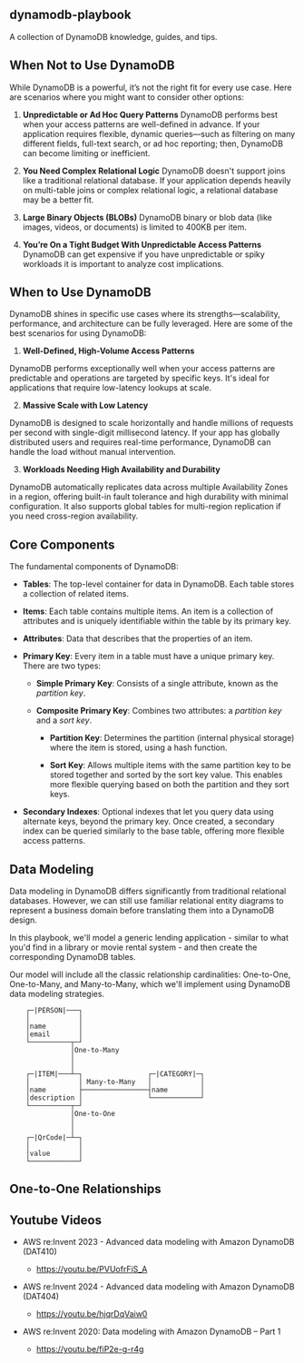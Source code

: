 ## dynamodb-playbook  
A collection of DynamoDB knowledge, guides, and tips.

## When Not to Use DynamoDB

While DynamoDB is a powerful, it’s not the right fit for every use case. Here are scenarios where you might want to consider other options:

1. **Unpredictable or Ad Hoc Query Patterns**
DynamoDB performs best when your access patterns are well-defined in advance. If your application requires flexible, dynamic queries—such as filtering on many different fields, full-text search, or ad hoc reporting; then, DynamoDB can become limiting or inefficient.

2. **You Need Complex Relational Logic**
DynamoDB doesn't support joins like a traditional relational database. If your application depends heavily on multi-table joins or complex relational logic, a relational database may be a better fit.

3. **Large Binary Objects (BLOBs)**
DynamoDB binary or blob data (like images, videos, or documents) is limited to 400KB per item.

4. **You’re On a Tight Budget With Unpredictable Access Patterns**
DynamoDB can get expensive if you have unpredictable or spiky workloads it is important to analyze cost implications.

## When to Use DynamoDB

DynamoDB shines in specific use cases where its strengths—scalability, performance, and architecture can be fully leveraged. Here are some of the best scenarios for using DynamoDB:

1. **Well-Defined, High-Volume Access Patterns**

DynamoDB performs exceptionally well when your access patterns are predictable and operations are targeted by specific keys. It's ideal for applications that require low-latency lookups at scale.

2. **Massive Scale with Low Latency**

DynamoDB is designed to scale horizontally and handle millions of requests per second with single-digit millisecond latency. If your app has globally distributed users and requires real-time performance, DynamoDB can handle the load without manual intervention.

3. **Workloads Needing High Availability and Durability**

DynamoDB automatically replicates data across multiple Availability Zones in a region, offering built-in fault tolerance and high durability with minimal configuration. It also supports global tables for multi-region replication if you need cross-region availability.

## Core Components

The fundamental components of DynamoDB:

- **Tables**: The top-level container for data in DynamoDB. Each table stores a collection of related items.

- **Items**: Each table contains multiple items. An item is a collection of attributes and is uniquely identifiable within the table by its primary key.

- **Attributes**: Data that describes that the properties of an item.

- **Primary Key**: Every item in a table must have a unique primary key. There are two types:
  
  - **Simple Primary Key**: Consists of a single attribute, known as the *partition key*.
  
  - **Composite Primary Key**: Combines two attributes: a *partition key* and a *sort key*.

    - **Partition Key**: Determines the partition (internal physical storage) where the item is stored, using a hash function.
    
    - **Sort Key**: Allows multiple items with the same partition key to be stored together and sorted by the sort key value. This enables more flexible querying based on both the partition and they sort keys.

- **Secondary Indexes**: Optional indexes that let you query data using alternate keys, beyond the primary key. Once created, a secondary index can be queried similarly to the base table, offering more flexible access patterns.

## Data Modeling

Data modeling in DynamoDB differs significantly from traditional relational databases. However, we can still use familiar relational entity diagrams to represent a business domain before translating them into a DynamoDB design.

In this playbook, we'll model a generic lending application - similar to what you'd find in a library or movie rental system - and then create the corresponding DynamoDB tables.

Our model will include all the classic relationship cardinalities: One-to-One, One-to-Many, and Many-to-Many, which we'll implement using DynamoDB data modeling strategies.


```
    ┌─|PERSON|───┐
    │            │
    │name        │
    │email       │
    └──────────┬─┘
               │One-to-Many
               │
               │
    ┌─|ITEM|───┴─┐                ┌─|CATEGORY|─┐   
    │            │ Many-to-Many   │            │
    │name        ├────────────────┤name        │
    │description │                └────────────┘
    └──────────┬─┘                    
               │One-to-One
               │
               │
    ┌─|QrCode|─┴─┐
    │            │
    │value       │
    └────────────┘
```

## One-to-One Relationships


## Youtube Videos

- AWS re:Invent 2023 - Advanced data modeling with Amazon DynamoDB (DAT410)
    - https://youtu.be/PVUofrFiS_A

- AWS re:Invent 2024 - Advanced data modeling with Amazon DynamoDB (DAT404)
    - https://youtu.be/hjqrDqVaiw0

- AWS re:Invent 2020: Data modeling with Amazon DynamoDB – Part 1
    - https://youtu.be/fiP2e-g-r4g